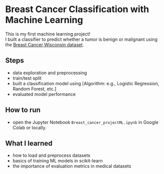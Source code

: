 # Breast Cancer Classification with Machine Learning

This is my first machine learning project!  
I built a classifier to predict whether a tumor is benign or malignant using the [Breast Cancer Wisconsin dataset](https://archive.ics.uci.edu/ml/datasets/Breast+Cancer+Wisconsin+(Diagnostic)).

## Steps
- data exploration and preprocessing
- train/test split
- built a classification model using [Algorithm: e.g., Logistic Regression, Random Forest, etc.]
- evaluated model performance

## How to run
- open the Jupyter Notebook `Breast_cancer_projectML.ipynb` in Google Colab or locally.

## What I learned
- how to load and preprocess datasets
- basics of training ML models in scikit-learn
- the importance of evaluation metrics in medical datasets
